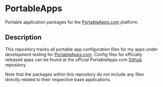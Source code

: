 # PortableApps

Portable application packages for the [PortableApps.com][portableapps-url]
platform.

## Description

This repository tracks all portable app configuration files for my apps under
development testing for [PortableApps.com][portableapps-url]. Config files for
officially released apps can be found at the official PortableApps.com
[Github][github-url] repository.

Note that the packages within this repository do not include any files directly
related to their respective base applications.

[portableapps-url]: https://portableapps.com/
[github-url]: https://github.com/PortableApps
